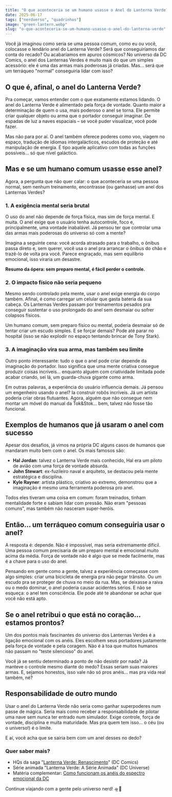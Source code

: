 ```yaml
---
title: "O que aconteceria se um humano usasse o Anel do Lanterna Verde?"
date: 2025-06-17
tags: ["nerdverso", "quadrinhos"]
image: "green-lantern.webp"
slug: "o-que-aconteceria-se-um-humano-usasse-o-anel-do-lanterna-verde"
---
```


Você já imaginou como seria se uma pessoa comum, como eu ou você, colocasse o lendário anel do Lanterna Verde? Será que conseguiríamos dar conta do recado? Ou acabaríamos em apuros cósmicos? No universo da DC Comics, o anel dos Lanternas Verdes é muito mais do que um simples acessório: ele é uma das armas mais poderosas já criadas. Mas... será que um terráqueo "normal" conseguiria lidar com isso?

## O que é, afinal, o anel do Lanterna Verde?

Pra começar, vamos entender com o que exatamente estamos lidando. O anel do Lanterna Verde é alimentado pela força de vontade. Quanto maior a determinação de quem o usa, mais poderoso o anel se torna. Ele permite criar qualquer objeto ou arma que o portador conseguir imaginar. De espadas de luz a naves espaciais – se você puder visualizar, você pode fazer.

Mas não para por aí. O anel também oferece poderes como voo, viagem no espaço, tradução de idiomas intergalácticos, escudos de proteção e até manipulação de energia. É tipo aquele aplicativo com todas as funções possíveis... só que nível galáctico.

## Mas e se um humano comum usasse esse anel?

Agora, a pergunta que não quer calar: o que aconteceria se uma pessoa normal, sem nenhum treinamento, encontrasse (ou ganhasse) um anel dos Lanternas Verdes?

### 1. A exigência mental seria brutal

O uso do anel não depende de força física, mas sim de força mental. E muita. O anel exige que o usuário tenha autocontrole, foco e, principalmente, uma vontade inabalável. Já pensou ter que controlar uma das armas mais poderosas do universo só com a mente?

Imagina a seguinte cena: você acorda atrasado para o trabalho, o ônibus passa direto e, sem querer, você usa o anel pra arrancar o ônibus do chão e trazê-lo de volta pra você. Parece engraçado, mas sem equilíbrio emocional, isso viraria um desastre.

**Resumo da ópera: sem preparo mental, é fácil perder o controle.**

### 2. O impacto físico não seria pequeno

Mesmo sendo controlado pela mente, usar o anel exige energia do corpo também. Afinal, é como carregar um celular que gasta bateria da sua cabeça. Os Lanternas Verdes passam por treinamentos pesados pra conseguir sustentar o uso prolongado do anel sem desmaiar ou sofrer colapsos físicos.

Um humano comum, sem preparo físico ou mental, poderia desmaiar só de tentar criar um escudo simples. E se forçar demais? Pode até parar no hospital (isso se não explodir no espaço tentando brincar de Tony Stark).

### 3. A imaginação vira sua arma, mas também seu limite

Outro ponto interessante: tudo o que o anel pode criar depende da imaginação do portador. Isso significa que uma mente criativa consegue produzir coisas incríveis... enquanto alguém com criatividade limitada pode acabar criando, sei lá, um guarda-chuva gigante como arma.

Em outras palavras, a experiência do usuário influencia demais. Já pensou um engenheiro usando o anel? Ia construir robôs incríveis. Já um artista poderia criar obras flutuantes. Agora, alguém que não consegue nem montar um móvel do manual da Tok&Stok... bem, talvez não fosse tão funcional.

## Exemplos de humanos que já usaram o anel com sucesso

Apesar dos desafios, já vimos na própria DC alguns casos de humanos que mandaram muito bem com o anel. Os mais famosos são:

*   **Hal Jordan**: talvez o Lanterna Verde mais conhecido, Hal era um piloto de avião com uma força de vontade absurda.
*   **John Stewart**: ex-fuzileiro naval e arquiteto, se destacou pela mente estratégica e disciplina.
*   **Kyle Rayner**: artista plástico, criativo ao extremo, demonstrou que a imaginação é mesmo uma ferramenta poderosa pro anel.

Todos eles tiveram uma coisa em comum: foram treinados, tinham mentalidade forte e sabiam lidar com pressão. Não eram "pessoas comuns", mas também não nasceram super-heróis.

## Então... um terráqueo comum conseguiria usar o anel?

A resposta é: depende. Não é impossível, mas seria extremamente difícil. Uma pessoa comum precisaria de um preparo mental e emocional muito acima da média. Força de vontade não é algo que se mede facilmente, mas é a chave para o uso do anel.

Pensando em gente como a gente, talvez a experiência começasse com algo simples: criar uma bicicleta de energia pra não pegar trânsito. Ou um escudo pra se proteger de chuva no meio da rua. Mas, se deixasse a raiva ou o medo dominar, o anel poderia causar acidentes sérios. E não se esqueça: o anel tem consciência. Ele pode até te abandonar se achar que você não está apto.

## Se o anel retribui o que está no coração... estamos prontos?

Um dos pontos mais fascinantes do universo dos Lanternas Verdes é a ligação emocional com os anéis. Eles escolhem seus portadores justamente pela força de vontade e pela coragem. Não é à toa que muitos humanos não passam no "teste silencioso" do anel.

Você já se sentiu determinado a ponto de não desistir por nada? Já manteve o controle mesmo diante do medo? Essas seriam suas maiores armas. E, sejamos honestos, isso vale não só pros anéis... mas pra vida real também, né?

## Responsabilidade de outro mundo

Usar o anel do Lanterna Verde não seria como ganhar superpoderes num passe de mágica. Seria mais como receber a responsabilidade de pilotar uma nave sem nunca ter entrado num simulador. Exige controle, força de vontade, disciplina e muita maturidade. Mas pra quem tem isso... o céu (ou o universo!) é o limite.

E aí, você acha que se sairia bem com um anel desses no dedo?

### Quer saber mais?

*   HQs da saga "[Lanterna Verde: Renascimento](https://amzn.to/3SRDdYf)" (DC Comics)
*   Série animada "Lanterna Verde: A Série Animada" (DC Universe)
*   Matéria complementar: [Como funcionam os anéis do espectro emocional da DC](https://lanternaverde.fandom.com/pt-br/wiki/Espectro_Emocional)

Continue viajando com a gente pelo universo nerd! 🛸🌌